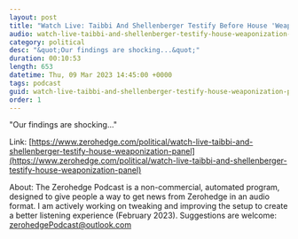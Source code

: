 ```yaml
---
layout: post
title: "Watch Live: Taibbi And Shellenberger Testify Before House 'Weaponization' Panel"
audio: watch-live-taibbi-and-shellenberger-testify-house-weaponization-panel-0
category: political
desc: "&quot;Our findings are shocking...&quot;"
duration: 00:10:53
length: 653
datetime: Thu, 09 Mar 2023 14:45:00 +0000
tags: podcast
guid: watch-live-taibbi-and-shellenberger-testify-house-weaponization-panel-0
order: 1
---
```

&quot;Our findings are shocking...&quot;

Link: [https://www.zerohedge.com/political/watch-live-taibbi-and-shellenberger-testify-house-weaponization-panel](https://www.zerohedge.com/political/watch-live-taibbi-and-shellenberger-testify-house-weaponization-panel)

About: The Zerohedge Podcast is a non-commercial, automated program, designed to give people a way to get news from Zerohedge in an audio format.  I am actively working on tweaking and improving the setup to create a better listening experience (February 2023).  Suggestions are welcome: [zerohedgePodcast@outlook.com](mailto:zerohedgePodcast@outlook.com)